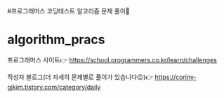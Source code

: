 #프로그래머스 코딩테스트 알고리즘 문제 풀이📝
# algorithm_pracs


프로그래머스 사이트👉
https://school.programmers.co.kr/learn/challenges

작성자 블로그(더 자세히 문제별로 풀이가 있습니다😉)👉
https://coriny-gjkim.tistory.com/category/daily
